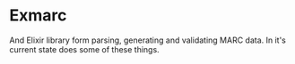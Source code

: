 # Exmarc

And Elixir library form parsing, generating and validating MARC data. In it's current state does some of these things.
